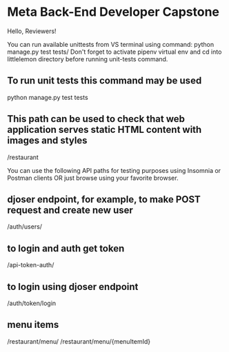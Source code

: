 # Meta Back-End Developer Capstone
Hello, Reviewers!

You can run available unittests from VS terminal using command: python manage.py test tests/
Don't forget to activate pipenv virtual env and cd into littlelemon directory before running unit-tests command.

## To run unit tests this command may be used
python manage.py test tests 

## This path can be used to check that web application serves static HTML content with images and styles
/restaurant

You can use the following API paths for testing purposes using Insomnia or Postman clients
OR just browse using your favorite browser.

## djoser endpoint, for example, to make POST request and create new user
/auth/users/ 

## to login and auth get token
/api-token-auth/ 
## to login using djoser endpoint
/auth/token/login 

## menu items
/restaurant/menu/
/restaurant/menu/{menuItemId}
